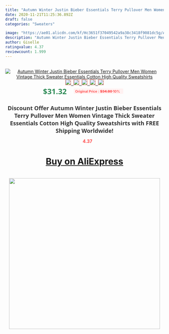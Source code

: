 ```yaml
---
title: "Autumn Winter Justin Bieber Essentials Terry Pullover Men Women Vintage Thick Sweater Essentials Cotton High Quality Sweatshirts"
date: 2020-11-21T11:25:36.892Z
draft: false
categories: "Sweaters"

image: "https://ae01.alicdn.com/kf/Hc3651f37049542a9a38c3418f9081dc5g/Autumn-Winter-Justin-Bieber-Essentials-Terry-Pullover-Men-Women-Vintage-Thick-Sweater-Essentials-Cotton-High-Quality.jpg"
description: "Autumn Winter Justin Bieber Essentials Terry Pullover Men Women Vintage Thick Sweater Essentials Cotton High Quality Sweatshirts"
author: Giselle
ratingvalue: 4.37
reviewcount: 1.999
---
```

<br>
<div style="text-align: center;">
<a href="https://s.click.aliexpress.com/e/_AlgWRL" target="_blank" rel="nofollow noopener noreferrer"><img alt="Autumn Winter Justin Bieber Essentials Terry Pullover Men Women Vintage Thick Sweater Essentials Cotton High Quality Sweatshirts" class="magnifier-image" src="https://ae01.alicdn.com/kf/Hc3651f37049542a9a38c3418f9081dc5g/Autumn-Winter-Justin-Bieber-Essentials-Terry-Pullover-Men-Women-Vintage-Thick-Sweater-Essentials-Cotton-High-Quality.jpg_640x640.jpg">
<br>
<img style="border:1px solid salmon" src="https://ae01.alicdn.com/kf/Hc3651f37049542a9a38c3418f9081dc5g/Autumn-Winter-Justin-Bieber-Essentials-Terry-Pullover-Men-Women-Vintage-Thick-Sweater-Essentials-Cotton-High-Quality.jpg_120x120.jpg">&nbsp;&nbsp;<img style="border:1px solid salmon" src="https://ae01.alicdn.com/kf/H16161f18eb614299b856c3eb1132accck/Autumn-Winter-Justin-Bieber-Essentials-Terry-Pullover-Men-Women-Vintage-Thick-Sweater-Essentials-Cotton-High-Quality.jpg_120x120.jpg">&nbsp;&nbsp;<img style="border:1px solid salmon" src="https://ae01.alicdn.com/kf/H235741c8e292474bba5e59b2f851968cF/Autumn-Winter-Justin-Bieber-Essentials-Terry-Pullover-Men-Women-Vintage-Thick-Sweater-Essentials-Cotton-High-Quality.jpg_120x120.jpg">&nbsp;&nbsp;<img style="border:1px solid salmon" src="_120x120.jpg">&nbsp;&nbsp;<img style="border:1px solid salmon" src="https://ae01.alicdn.com/kf/Ha0c21cb5338240e3ba0946207850b730r/Autumn-Winter-Justin-Bieber-Essentials-Terry-Pullover-Men-Women-Vintage-Thick-Sweater-Essentials-Cotton-High-Quality.jpg_120x120.jpg"></a></div><br0>
<div style="text-align: center;"><span style="background-color: white; border: 0px; box-sizing: border-box; color: seagreen; display: inline-block; font-family: &quot;open sans&quot; , &quot;arial&quot; , &quot;helvetica&quot; , sans-serif , &quot;heiti&quot;; font-size: 24px; font-stretch: inherit; font-weight: 700; line-height: inherit; margin: 0px 10px 0px 0px; padding: 0px; vertical-align: middle;">$31.32 </span>
<span style="background: rgb(255 , 241 , 241); border-radius: 3px; border: 0px; box-sizing: border-box; color: #ff4747; display: inline-block; font-family: inherit; font-size: 12px; font-stretch: inherit; font-style: inherit; font-variant: inherit; font-weight: 600; line-height: inherit; margin: 0px; padding: 2px 5px; transform: scale(0.9); vertical-align: middle;">Original Price : <b style="text-decoration: line-through;">$34.80 </b> 10%&nbsp;&nbsp;</span></div>
<h1 style="color: #333333; display: inline-block; font-family: &quot;open sans&quot; , &quot;arial&quot; , &quot;helvetica&quot; , sans-serif , &quot;heiti&quot;; font-size: 18px; font-stretch: inherit; font-weight: 700; text-align: center;">Discount Offer Autumn Winter Justin Bieber Essentials Terry Pullover Men Women Vintage Thick Sweater Essentials Cotton High Quality Sweatshirts with FREE Shipping Worldwide!</h1>
<div style="color: #ff4747; text-align: center;">
<img src="https://4.bp.blogspot.com/-M0ZcTcb-5uY/XleCXlxnR4I/AAAAAAAAAEc/OrjgMkXV1oMQFaCRZj5HQwOCBcu3w1FegCPcBGAYYCw/s1600/star.png" style="height: 15px;">&nbsp;<b>4.37</b></div>
<div class="button_cont" align="center"><a class="buynow_a" href="https://s.click.aliexpress.com/e/_AlgWRL" target="_blank" rel="nofollow noopener noreferrer"><H1>Buy on AliExpress</H1></a></div><br>
<div class="separator" style="clear: both; text-align: center;">
<img src="https://lh3.googleusercontent.com/-pTy5HemUv9M/XlePHvY0dAI/AAAAAAAAAE4/0nX5iRUoIWY8eMW9Dpxeirr157OZliDIgCLcBGAsYHQ/s1600/badge.gif" width="480">
</div>

